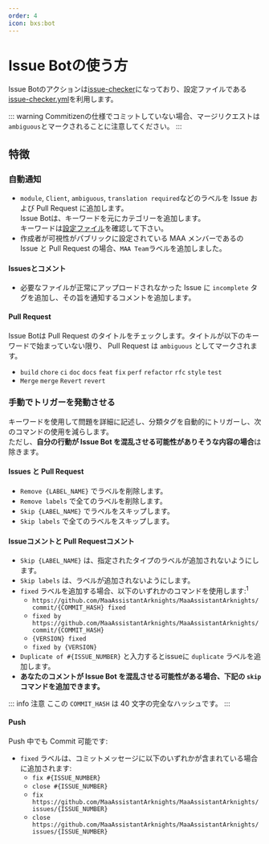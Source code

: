 ```yaml
---
order: 4
icon: bxs:bot
---
```


# Issue Botの使う方

Issue Botのアクションは[issue-checker](https://github.com/zzyyyl/issue-checker)になっており、設定ファイルである[issue-checker.yml][issue-checker]を利用します。

[issue-checker]: https://github.com/MaaAssistantArknights/MaaAssistantArknights/blob/master/.github/issue-checker.yml

::: warning
Commitizenの仕様でコミットしていない場合、マージリクエストは`ambiguous`とマークされることに注意してください。
:::

## 特徴

### 自動通知

- `module`, `Client`, `ambiguous`, `translation required`などのラベルを Issue および Pull Request に追加します。  
  Issue Botは、キーワードを元にカテゴリーを追加します。  
  キーワードは[設定ファイル][issue-checker]を確認して下さい。
- 作成者が可視性がパブリックに設定されている MAA メンバーであるの Issue と Pull Request の場合、`MAA Team`ラベルを追加しました。

#### Issuesとコメント

- 必要なファイルが正常にアップロードされなかった Issue に `incomplete` タグを追加し、その旨を通知するコメントを追加します。

#### Pull Request

Issue Botは Pull Request のタイトルをチェックします。タイトルが以下のキーワードで始まっていない限り、 Pull Request は `ambiguous` としてマークされます。

- `build` `chore` `ci` `doc` `docs` `feat` `fix` `perf` `refactor` `rfc` `style` `test`
- `Merge` `merge` `Revert` `revert`

### 手動でトリガーを発動させる

キーワードを使用して問題を詳細に記述し、分類タグを自動的にトリガーし、次のコマンドの使用を減らします。  
ただし、**自分の行動が Issue Bot を混乱させる可能性がありそうな内容の場合**は除きます。

#### Issues と Pull Request

- `Remove {LABEL_NAME}` でラベルを削除します。
- `Remove labels` で全てのラベルを削除します。
- `Skip {LABEL_NAME}` でラベルをスキップします。
- `Skip labels` で全てのラベルをスキップします。

#### Issueコメントと Pull Requestコメント

- `Skip {LABEL_NAME}` は、指定されたタイプのラベルが追加されないようにします。
- `Skip labels` は、ラベルが追加されないようにします。
- `fixed` ラベルを追加する場合、以下のいずれかのコマンドを使用します:<sup>1</sup>
  - `https://github.com/MaaAssistantArknights/MaaAssistantArknights/commit/{COMMIT_HASH} fixed`
  - `fixed by https://github.com/MaaAssistantArknights/MaaAssistantArknights/commit/{COMMIT_HASH}`
  - `{VERSION} fixed`
  - `fixed by {VERSION}`
- `Duplicate of #{ISSUE_NUMBER}` と入力するとissueに `duplicate` ラベルを追加します。
- **あなたのコメントが Issue Bot を混乱させる可能性がある場合、下記の `skip` コマンドを追加できます。**

::: info 注意
ここの `COMMIT_HASH` は 40 文字の完全なハッシュです。
:::

#### Push

Push 中でも Commit 可能です:

- `fixed` ラベルは、コミットメッセージに以下のいずれかが含まれている場合に追加されます:
  - `fix #{ISSUE_NUMBER}`
  - `close #{ISSUE_NUMBER}`
  - `fix https://github.com/MaaAssistantArknights/MaaAssistantArknights/issues/{ISSUE_NUMBER}`
  - `close https://github.com/MaaAssistantArknights/MaaAssistantArknights/issues/{ISSUE_NUMBER}`
